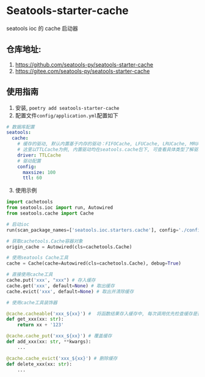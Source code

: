 # Seatools-starter-cache

seatools ioc 的 cache 启动器

## 仓库地址:
1. https://github.com/seatools-py/seatools-starter-cache
2. https://gitee.com/seatools-py/seatools-starter-cache

## 使用指南
1. 安装, `poetry add seatools-starter-cache`
2. 配置文件`config/application.yml`配置如下
```yaml
# 数据库配置
seatools:
  cache:
    # 缓存的驱动, 默认内置基于内存的驱动：FIFOCache, LFUCache, LRUCache, MRUCache, RRCache, TTLCache, TLRUCache, 支持自定义缓存及配置示例: seatools.cache.ext.SqliteCache
    # 这里以TTLCache为例, 内置驱动均在seatools.cache包下, 可查看具体类型了解驱动参数
    driver: TTLCache
    # 驱动配置
    config:
      maxsize: 100
      ttl: 60

```
3. 使用示例
```python
import cachetools
from seatools.ioc import run, Autowired
from seatools.cache import Cache

# 启动ioc
run(scan_package_names=['seatools.ioc.starters.cache'], config='./config')

# 获取cachetools.Cache容器对象
origin_cache = Autowired(cls=cachetools.Cache)

# 使用seatools Cache工具
cache = Cache(cache=Autowired(cls=cachetools.Cache), debug=True)

# 直接使用cache工具
cache.put('xxx', "xxx") # 存入缓存
cache.get('xxx', default=None) # 取出缓存
cache.evict('xxx', default=None) # 取出并清除缓存

# 使用cache工具装饰器

@cache.cacheable('xxx_${xx}') #  将函数结果存入缓存中, 每次调用优先检查缓存是否存在 , 与cache.get类似, ${} 用于动态渲染参数生成动态配置名称
def get_xxx(xx: str):
    return xx + '123'

@cache.cache_put('xxx_${xx}') # 覆盖缓存
def add_xxx(xx: str, **kwargs):
    ...

@cache.cache_evict('xxx_${xx}') # 删除缓存
def delete_xxx(xx: str):
    ...

```
